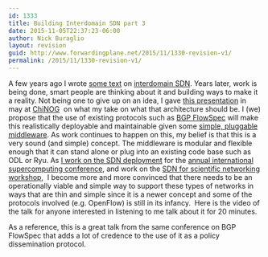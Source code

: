 ```yaml
---
id: 1333
title: Building Interdomain SDN part 3
date: 2015-11-05T22:37:23-06:00
author: Nick Buraglio
layout: revision
guid: http://www.forwardingplane.net/2015/11/1330-revision-v1/
permalink: /2015/11/1330-revision-v1/
---
```

A few years ago I wrote [some text](http://www.forwardingplane.net/2012/11/sdn-across-domains-in-the-wan-a-novice-look/) on [interdomain SDN](http://www.forwardingplane.net/2013/01/sdn-across-the-wan-part-deux-primitives/). Years later, work is being done, smart people are thinking about it and building ways to make it a reality. Not being one to give up on an idea, I gave [this presentation](https://docs.google.com/presentation/d/1anAaqWR8wmzKO5fqidDy9QJXW4RiVshX9Miq3PoDv9E/edit) in may at [ChiNOG](http://chinog.org/meetings/chi-nog-05/)  on what my take on what that architecture should be. I (we) propose that the use of existing protocols such as [BGP FlowSpec](https://tools.ietf.org/html/rfc5575) will make this realistically deployable and maintainable given some [simple, pluggable middleware](https://github.com/dwcarder/sdn-ix-demo). As work continues to happen on this, my belief is that this is a very sound (and simple) concept. The middleware is modular and flexible enough that it can stand alone or plug into an existing code base such as ODL or Ryu. As <a href="http://sc15blog.blogspot.com/2015/11/simplifying-worlds-most-powerful.html" target="_blank">I work on the SDN deployment</a> for the [annual international supercomputing conference](http://www.sc15.org), and work on the [SDN for scientific networking workshop](https://www.es.net/network-r-and-d/workshops/),  I become more and more convinced that there needs to be an operationally viable and simple way to support these types of networks in ways that are thin and simple since it is a newer concept and some of the protocols involved (e.g. OpenFlow) is still in its infancy.  Here is the video of the talk for anyone interested in listening to me talk about it for 20 minutes.



As a reference, this is a great talk from the same conference on BGP FlowSpec that adds a lot of credence to the use of it as a policy dissemination protocol.